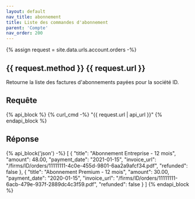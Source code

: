 ```yaml
---
layout: default
nav_title: abonnement
title: Liste des commandes d'abonnement
parent: 'Compte'
nav_order: 200
---
```

{% assign request = site.data.urls.account.orders -%}
## {{ request.method }} {{ request.url }}

Retourne la liste des factures d'abonnements payées pour la société ID.

## Requête

{% api_block %}
{% curl_cmd -%}
"{{ request.url | api_url }}"
{% endapi_block %}

## Réponse

{% api_block('json') -%}
[
  {
  "title": "Abonnement Entreprise - 12 mois",
  "amount": 48.00,
  "payment_date": "2021-01-15",
  "invoice_url": "/firms/ID/orders/11111111-4c0e-455d-9801-6aa2a9afcf34.pdf",
  "refunded": false
  },
  {
  "title": "Abonnement Premium - 12 mois",
  "amount": 30.00,
  "payment_date": "2020-01-15",
  "invoice_url": "/firms/ID/orders/11111111-6acb-479e-937f-2889dc4c3f59.pdf",
  "refunded": false
  }
]
{% endapi_block %}
